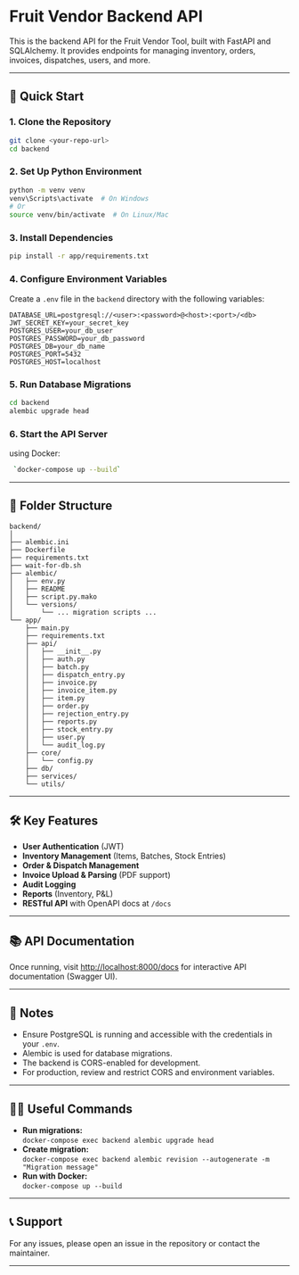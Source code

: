 # Fruit Vendor Backend API

This is the backend API for the Fruit Vendor Tool, built with FastAPI and SQLAlchemy. It provides endpoints for managing inventory, orders, invoices, dispatches, users, and more.

---

## 🚀 Quick Start

### 1. Clone the Repository

```sh
git clone <your-repo-url>
cd backend
```

### 2. Set Up Python Environment

```sh
python -m venv venv
venv\Scripts\activate  # On Windows
# Or
source venv/bin/activate  # On Linux/Mac
```

### 3. Install Dependencies

```sh
pip install -r app/requirements.txt
```

### 4. Configure Environment Variables

Create a `.env` file in the `backend` directory with the following variables:

```env
DATABASE_URL=postgresql://<user>:<password>@<host>:<port>/<db>
JWT_SECRET_KEY=your_secret_key
POSTGRES_USER=your_db_user
POSTGRES_PASSWORD=your_db_password
POSTGRES_DB=your_db_name
POSTGRES_PORT=5432
POSTGRES_HOST=localhost
```

### 5. Run Database Migrations

```sh
cd backend
alembic upgrade head
```

### 6. Start the API Server

using Docker:

```sh
 `docker-compose up --build`
```

---

## 📁 Folder Structure

```
backend/
│
├── alembic.ini
├── Dockerfile
├── requirements.txt
├── wait-for-db.sh
├── alembic/
│   ├── env.py
│   ├── README
│   ├── script.py.mako
│   └── versions/
│       └── ... migration scripts ...
└── app/
    ├── main.py
    ├── requirements.txt
    ├── api/
    │   ├── __init__.py
    │   ├── auth.py
    │   ├── batch.py
    │   ├── dispatch_entry.py
    │   ├── invoice.py
    │   ├── invoice_item.py
    │   ├── item.py
    │   ├── order.py
    │   ├── rejection_entry.py
    │   ├── reports.py
    │   ├── stock_entry.py
    │   ├── user.py
    │   └── audit_log.py
    ├── core/
    │   └── config.py
    ├── db/
    ├── services/
    └── utils/
```

---

## 🛠️ Key Features

- **User Authentication** (JWT)
- **Inventory Management** (Items, Batches, Stock Entries)
- **Order & Dispatch Management**
- **Invoice Upload & Parsing** (PDF support)
- **Audit Logging**
- **Reports** (Inventory, P&L)
- **RESTful API** with OpenAPI docs at `/docs`

---

## 📚 API Documentation

Once running, visit [http://localhost:8000/docs](http://localhost:8000/docs) for interactive API documentation (Swagger UI).

---

## 📝 Notes

- Ensure PostgreSQL is running and accessible with the credentials in your `.env`.
- Alembic is used for database migrations.
- The backend is CORS-enabled for development.
- For production, review and restrict CORS and environment variables.

---

## 🧑‍💻 Useful Commands

- **Run migrations:**  
  `docker-compose exec backend alembic upgrade head   `
- **Create migration:**  
  `docker-compose exec backend alembic revision --autogenerate -m "Migration message"`
- **Run with Docker:**  
  `docker-compose up --build`

---

## 📞 Support

For any issues, please open an issue in the repository or contact the maintainer.

---
